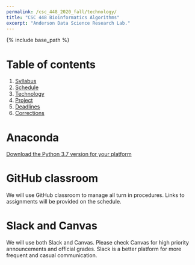 ```yaml
---
permalink: /csc_448_2020_fall/technology/
title: "CSC 448 Bioinformatics Algorithms"
excerpt: "Anderson Data Science Research Lab."
---
```


{% include base_path %}

# Table of contents
1. [Syllabus](/csc_448_2020_fall/)
2. [Schedule](/csc_448_2020_fall/schedule/)
3. [Technology](/csc_448_2020_fall/technology/)
4. [Project](/csc_448_2020_fall/project/)
5. [Deadlines](/csc_448_2020_fall/deadlines/)
6. [Corrections](/csc_448_2020_fall/corrections/)

# Anaconda
<a href="https://www.anaconda.com/distribution/">Download the Python 3.7 version for your platform</a>

# GitHub classroom
We will use GitHub classroom to manage all turn in procedures. Links to assignments will be provided on the schedule.

# Slack and Canvas
We will use both Slack and Canvas. Please check Canvas for high priority announcements and official grades. Slack is a better
platform for more frequent and casual communication.

